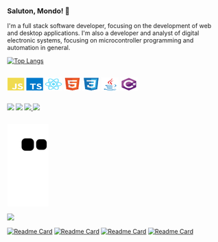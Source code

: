 ### Saluton, Mondo! 👋

I'm a full stack software developer, focusing on the development of web and desktop applications.
I'm also a developer and analyst of digital electronic systems, focusing on microcontroller programming and automation in general.

<!-- [![Anurag's GitHub stats](https://github-readme-stats.vercel.app/api?username=jay-ubisse&count_private=true&include_all_commits=false&theme=radical&show_icons=true)](https://github.com/anuraghazra/github-readme-stats)
-->

[![Top Langs](https://github-readme-stats.vercel.app/api/top-langs/?username=jay-ubisse&langs_count=10&layout=compact)](https://github.com/anuraghazra/github-readme-stats)

<div style="display: inline_block"><br>
  <img align="center" alt="Rafa-Js" height="30" width="40" src="https://raw.githubusercontent.com/devicons/devicon/master/icons/javascript/javascript-plain.svg">
  <img align="center" alt="Rafa-Ts" height="30" width="40" src="https://raw.githubusercontent.com/devicons/devicon/master/icons/typescript/typescript-plain.svg">
  <img align="center" alt="Rafa-React" height="30" width="40" src="https://raw.githubusercontent.com/devicons/devicon/master/icons/react/react-original.svg">
  <img align="center" alt="Rafa-HTML" height="30" width="40" src="https://raw.githubusercontent.com/devicons/devicon/master/icons/html5/html5-original.svg">
  <img align="center" alt="Rafa-CSS" height="30" width="40" src="https://raw.githubusercontent.com/devicons/devicon/master/icons/css3/css3-original.svg">
  <img align="center" alt="Rafa-Python" height="30" width="40" src="https://raw.githubusercontent.com/devicons/devicon/master/icons/java/java-original.svg">
  <img align="center" alt="Rafa-Csharp" height="30" width="40" src="https://raw.githubusercontent.com/devicons/devicon/master/icons/csharp/csharp-original.svg">
 </div>
  
  ##
 
<div> 
   <a href="https://www.instagram.com/miroo_cossa/" target="_blank"><img src="https://img.shields.io/badge/-Instagram-%23E4405F?style=for-the-badge&logo=instagram&logoColor=white"></a>
  <a href = "joaquimubisse@gmail.com"target="_blank"><img src="https://img.shields.io/badge/-Gmail-%23333?style=for-the-badge&logo=gmail&logoColor=white"></a>
  <a href="https://wa.me/+258848839501?text=Olá%20Jay%20Ubisse,%20Gostaria%20de%20trabalhar%20contigo%20no%20desenvolvimento%20do%20meu%20website."  target="_blank"><img src="https://img.shields.io/badge/WhatsApp-25D366?style=for-the-badge&logo=whatsapp&logoColor=white"> </a>
<a href="[https://www.linkedin.com/in/JoaquimUbisse](https://www.linkedin.com/in/joaquimubisse/)" target="_blank"><img src="https://img.shields.io/badge/-LinkedIn-%230077B5?style=for-the-badge&logo=linkedin&logoColor=white"></a>    

 ##
 ![Snake animation](https://github.com/Jay-Ubisse/Jay-Ubisse/blob/output/github-contribution-grid-snake.svg)
 
![](https://komarev.com/ghpvc/?username=jay-ubisse)

[![Readme Card](https://github-readme-stats.vercel.app/api/pin/?username=jay-ubisse&repo=AuctionHub)](https://github.com/anuraghazra/github-readme-stats)
[![Readme Card](https://github-readme-stats.vercel.app/api/pin/?username=jay-ubisse&repo=Feedback-Widget-reactjs)](https://github.com/anuraghazra/github-readme-stats)
[![Readme Card](https://github-readme-stats.vercel.app/api/pin/?username=jay-ubisse&repo=OritComercial)](https://github.com/anuraghazra/github-readme-stats)
[![Readme Card](https://github-readme-stats.vercel.app/api/pin/?username=jay-ubisse&repo=ujc-community)](https://github.com/anuraghazra/github-readme-stats)
